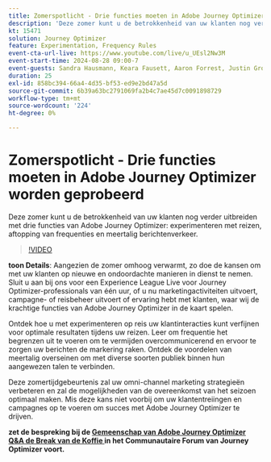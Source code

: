 ```yaml
---
title: Zomerspotlicht - Drie functies moeten in Adobe Journey Optimizer worden geprobeerd
description: 'Deze zomer kunt u de betrokkenheid van uw klanten nog verder opvoeren met drie functies van Adobe Journey Optimizer: proefperiode voor reizen, frequentietoewijzing en meertalige berichten'
kt: 15471
solution: Journey Optimizer
feature: Experimentation, Frequency Rules
event-cta-url-live: https://www.youtube.com/live/u_UEsl2Nw3M
event-start-time: 2024-08-28 09:00-7
event-guests: Sandra Hausmann, Keara Fausett, Aaron Forrest, Justin Grover
duration: 25
exl-id: 858bc394-66a4-4d35-bf53-ed9e2bd47a5d
source-git-commit: 6b39a63bc2791069fa2b4c7ae45d7c0091898729
workflow-type: tm+mt
source-wordcount: '224'
ht-degree: 0%

---
```


# Zomerspotlicht - Drie functies moeten in Adobe Journey Optimizer worden geprobeerd

Deze zomer kunt u de betrokkenheid van uw klanten nog verder uitbreiden met drie functies van Adobe Journey Optimizer: experimenteren met reizen, aftopping van frequenties en meertalig berichtenverkeer.

>[!VIDEO](https://video.tv.adobe.com/v/3433225/?learn=on)


**toon Details**:
Aangezien de zomer omhoog verwarmt, zo doe de kansen om met uw klanten op nieuwe en ondoordachte manieren in dienst te nemen. Sluit u aan bij ons voor een Experience League Live voor Journey Optimizer-professionals van één uur, of u nu marketingactiviteiten uitvoert, campagne- of reisbeheer uitvoert of ervaring hebt met klanten, waar wij de krachtige functies van Adobe Journey Optimizer in de kaart spelen.

Ontdek hoe u met experimenteren op reis uw klantinteracties kunt verfijnen voor optimale resultaten tijdens uw reizen. Leer om frequentie het begrenzen uit te voeren om te vermijden overcommunicerend en ervoor te zorgen uw berichten de markering raken. Ontdek de voordelen van meertalig overseinen om met diverse soorten publiek binnen hun aangewezen talen te verbinden.

Deze zomertijdgebeurtenis zal uw omni-channel marketing strategieën verbeteren en zal de mogelijkheden van de overeenkomst van het seizoen optimaal maken. Mis deze kans niet voorbij om uw klantentreiingen en campagnes op te voeren om succes met Adobe Journey Optimizer te drijven.

**zet de bespreking bij de [ Gemeenschap van Adobe Journey Optimizer Q&amp;A de Break van de Koffie ](https://experienceleaguecommunities.adobe.com/t5/journey-optimizer-discussions/experience-leagu[...]ugust-28th-8-30-am-pt-superloading-your/td-p/697931) in het Communautaire Forum van Journey Optimizer voort.**
